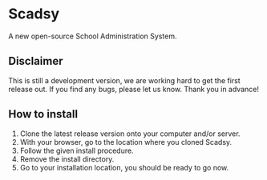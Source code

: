 # Scadsy #

A new open-source School Administration System.

## Disclaimer ##

This is still a development version, we are working hard to get the first release out. If you find any bugs, please let us know. Thank you in advance!

## How to install ##

1. Clone the latest release version onto your computer and/or server. 
2. With your browser, go to the location where you cloned Scadsy.
3. Follow the given install procedure.
4. Remove the install directory.
5. Go to your installation location, you should be ready to go now.

